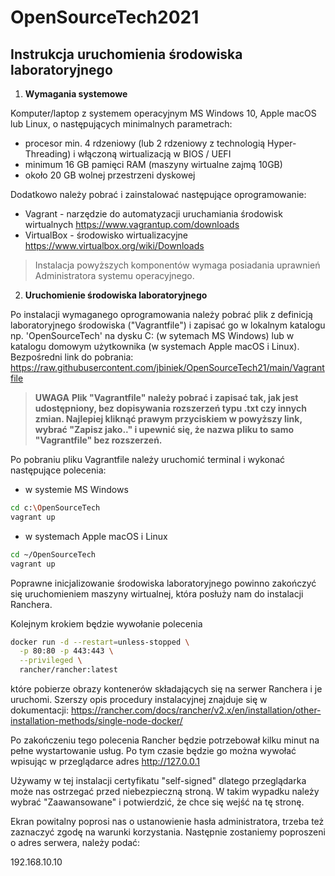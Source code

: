 # OpenSourceTech2021

## Instrukcja uruchomienia środowiska laboratoryjnego

1. **Wymagania systemowe**

Komputer/laptop z systemem operacyjnym MS Windows 10, Apple macOS lub Linux, o następujących minimalnych parametrach:
- procesor min. 4 rdzeniowy (lub 2 rdzeniowy z technologią Hyper-Threading) i włączoną wirtualizacją w BIOS / UEFI
- minimum 16 GB pamięci RAM (maszyny wirtualne zajmą 10GB)
- około 20 GB wolnej przestrzeni dyskowej

Dodatkowo należy pobrać i zainstalować następujące oprogramowanie:

- Vagrant - narzędzie do automatyzacji uruchamiania środowisk wirtualnych https://www.vagrantup.com/downloads
- VirtualBox - środowisko wirtualizacyjne https://www.virtualbox.org/wiki/Downloads

> Instalacja powyższych komponentów wymaga posiadania uprawnień Administratora systemu operacyjnego. 

2. **Uruchomienie środowiska laboratoryjnego**

Po instalacji wymaganego oprogramowania należy pobrać plik z definicją laboratoryjnego środowiska ("Vagrantfile") i zapisać go w lokalnym katalogu np. 'OpenSourceTech' na dysku C: (w sytemach MS Windows) lub w katalogu domowym użytkownika (w systemach Apple macOS i Linux). Bezpośredni link do pobrania: https://raw.githubusercontent.com/jbiniek/OpenSourceTech21/main/Vagrantfile

> **UWAGA**
> **Plik "Vagrantfile" należy pobrać i zapisać tak, jak jest udostępniony, bez dopisywania rozszerzeń typu .txt czy innych zmian. Najlepiej kliknąć prawym przyciskiem w powyższy link, wybrać "Zapisz jako.." i upewnić się, że nazwa pliku to samo "Vagrantfile" bez rozszerzeń.**

Po pobraniu pliku Vagrantfile należy uruchomić terminal i wykonać następujące polecenia: 
- w systemie MS Windows
```bash
cd c:\OpenSourceTech
vagrant up
```
- w systemach Apple macOS i Linux
```bash
cd ~/OpenSourceTech
vagrant up
```
Poprawne inicjalizowanie środowiska laboratoryjnego powinno zakończyć się uruchomieniem maszyny wirtualnej, która posłuży nam do instalacji Ranchera.

Kolejnym krokiem będzie wywołanie polecenia 
```bash
docker run -d --restart=unless-stopped \
  -p 80:80 -p 443:443 \
  --privileged \
  rancher/rancher:latest
```
które pobierze obrazy kontenerów składających się na serwer Ranchera i je uruchomi. Szerszy opis procedury instalacyjnej znajduje się w dokumentacji: https://rancher.com/docs/rancher/v2.x/en/installation/other-installation-methods/single-node-docker/

Po zakończeniu tego polecenia Rancher będzie potrzebował kilku minut na pełne wystartowanie usług. Po tym czasie będzie go można wywołać wpisując w przeglądarce adres http://127.0.0.1 

Używamy w tej instalacji certyfikatu "self-signed" dlatego przeglądarka może nas ostrzegać przed niebezpieczną stroną. W takim wypadku należy wybrać "Zaawansowane" i potwierdzić, że chce się wejść na tę stronę.

Ekran powitalny poprosi nas o ustanowienie hasła administratora, trzeba też zaznaczyć zgodę na warunki korzystania. Następnie zostaniemy poproszeni o adres serwera, należy podać:

192.168.10.10 
